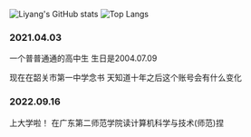 ![Liyang's GitHub stats](https://github-readme-stats.vercel.app/api?username=liyang8246&show_icons=true)
![Top Langs](https://github-readme-stats.vercel.app/api/top-langs/?username=liyang8246&langs_count=8)
  ### 2021.04.03
  一个普普通通的高中生 生日是2004.07.09
  
  现在在韶关市第一中学念书  天知道十年之后这个账号会有什么变化

  ### 2022.09.16
  上大学啦！ 在广东第二师范学院读计算机科学与技术(师范)捏

